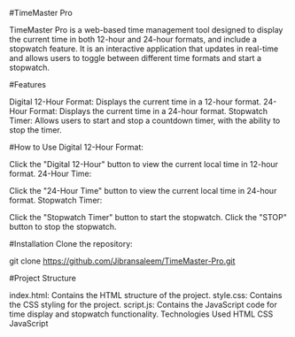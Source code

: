 #TimeMaster Pro

TimeMaster Pro is a web-based time management tool designed to display the current time in both 12-hour and 24-hour formats, and include a stopwatch feature. It is an interactive application that updates in real-time and allows users to toggle between different time formats and start a stopwatch.

#Features

Digital 12-Hour Format: Displays the current time in a 12-hour format.
24-Hour Format: Displays the current time in a 24-hour format.
Stopwatch Timer: Allows users to start and stop a countdown timer, with the ability to stop the timer.

#How to Use
Digital 12-Hour Format:

Click the "Digital 12-Hour" button to view the current local time in 12-hour format.
24-Hour Time:

Click the "24-Hour Time" button to view the current local time in 24-hour format.
Stopwatch Timer:

Click the "Stopwatch Timer" button to start the stopwatch.
Click the "STOP" button to stop the stopwatch.

#Installation
Clone the repository:

git clone https://github.com/Jibransaleem/TimeMaster-Pro.git

#Project Structure

index.html: Contains the HTML structure of the project.
style.css: Contains the CSS styling for the project.
script.js: Contains the JavaScript code for time display and stopwatch functionality.
Technologies Used
HTML
CSS
JavaScript
